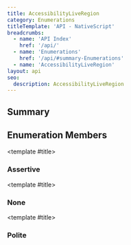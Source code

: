 ```yaml
---
title: AccessibilityLiveRegion
category: Enumerations
titleTemplate: 'API - NativeScript'
breadcrumbs:
  - name: 'API Index'
    href: '/api/'
  - name: 'Enumerations'
    href: '/api/#summary-Enumerations'
  - name: 'AccessibilityLiveRegion'
layout: api
seo:
  description: AccessibilityLiveRegion
---
```


<!-- This page is auto generated, do not edit manually. -->
<!-- Run "yarn generate:api-docs" to regenerate -->

<script setup lang="ts">
  import { provide } from "vue";
  import API_DATA from "./AccessibilityLiveRegion.data.json";
  
  provide('API_DATA', API_DATA);
</script>

## <Heading ignore>Summary</Heading>

<APIRefSummary v-once />

## Enumeration Members

<div class="">

<APIRef for="939" v-once>

<template #title>

### Assertive

</template>

</APIRef>

</div>

<div class="">

<APIRef for="937" v-once>

<template #title>

### None

</template>

</APIRef>

</div>

<div class="">

<APIRef for="938" v-once>

<template #title>

### Polite

</template>

</APIRef>

</div>
